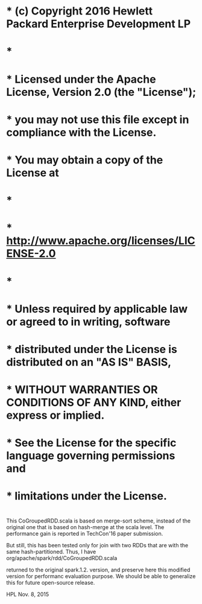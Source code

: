 # * (c) Copyright 2016 Hewlett Packard Enterprise Development LP
# *
# * Licensed under the Apache License, Version 2.0 (the "License");
# * you may not use this file except in compliance with the License.
# * You may obtain a copy of the License at
# *
# *     http://www.apache.org/licenses/LICENSE-2.0
# *
# * Unless required by applicable law or agreed to in writing, software
# * distributed under the License is distributed on an "AS IS" BASIS,
# * WITHOUT WARRANTIES OR CONDITIONS OF ANY KIND, either express or implied.
# * See the License for the specific language governing permissions and
# * limitations under the License.
#

This CoGroupedRDD.scala is based on merge-sort scheme, instead of the original
one that is based on hash-merge at the scala level. The performance gain
is reported in TechCon'16 paper submission.

But still, this has been tested only for join with two RDDs that are 
with the same hash-partitioned. Thus, I have 
   org/apache/spark/rdd/CoGroupedRDD.scala

returned to the original spark.1.2. version, and preserve here this 
modified version for performanc evaluation purpose. We should be able to
generalize this for future open-source release.

HPL
Nov. 8, 2015
